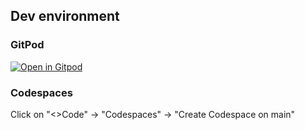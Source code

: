 ## Dev environment
### GitPod

[![Open in Gitpod](https://gitpod.io/button/open-in-gitpod.svg)](https://gitpod.io/#https://github.com/AstraBert/vue-development)

### Codespaces

Click on "<>Code" -> "Codespaces" -> "Create Codespace on main" 
